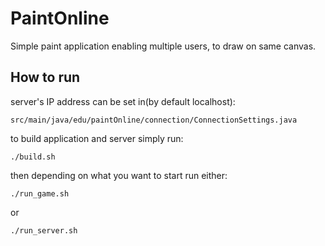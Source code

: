
# PaintOnline

Simple paint application enabling multiple users, to draw on same canvas.


## How to run

server's IP address can be set in(by default localhost):
```
src/main/java/edu/paintOnline/connection/ConnectionSettings.java
```

to build application and server simply run:
```
./build.sh
```

then depending on what you want to start run either:
```
./run_game.sh
```
or 
```
./run_server.sh
```


